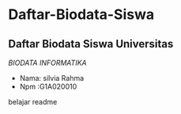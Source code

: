 # Daftar-Biodata-Siswa 

Daftar Biodata Siswa Universitas
--
*BIODATA INFORMATIKA*
- Nama: silvia Rahma
- Npm :G1A020010


belajar readme
